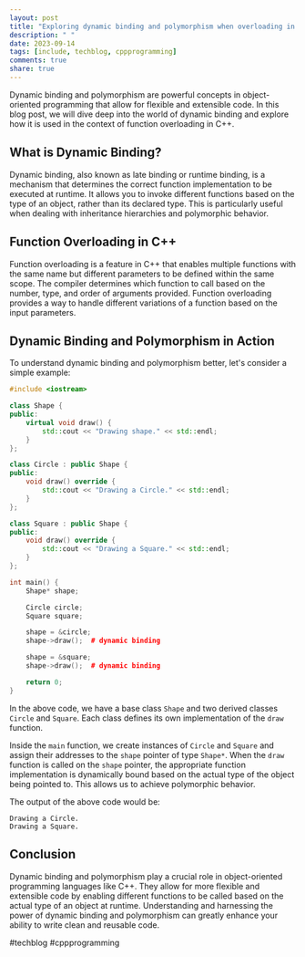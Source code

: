 ```yaml
---
layout: post
title: "Exploring dynamic binding and polymorphism when overloading in C++"
description: " "
date: 2023-09-14
tags: [include, techblog, cppprogramming]
comments: true
share: true
---
```


Dynamic binding and polymorphism are powerful concepts in object-oriented programming that allow for flexible and extensible code. In this blog post, we will dive deep into the world of dynamic binding and explore how it is used in the context of function overloading in C++.

## What is Dynamic Binding?

Dynamic binding, also known as late binding or runtime binding, is a mechanism that determines the correct function implementation to be executed at runtime. It allows you to invoke different functions based on the type of an object, rather than its declared type. This is particularly useful when dealing with inheritance hierarchies and polymorphic behavior.

## Function Overloading in C++

Function overloading is a feature in C++ that enables multiple functions with the same name but different parameters to be defined within the same scope. The compiler determines which function to call based on the number, type, and order of arguments provided. Function overloading provides a way to handle different variations of a function based on the input parameters.

## Dynamic Binding and Polymorphism in Action

To understand dynamic binding and polymorphism better, let's consider a simple example:

```cpp
#include <iostream>

class Shape {
public:
    virtual void draw() {
        std::cout << "Drawing shape." << std::endl;
    }
};

class Circle : public Shape {
public:
    void draw() override {
        std::cout << "Drawing a Circle." << std::endl;
    }
};

class Square : public Shape {
public:
    void draw() override {
        std::cout << "Drawing a Square." << std::endl;
    }
};

int main() {
    Shape* shape;

    Circle circle;
    Square square;

    shape = &circle;
    shape->draw();  # dynamic binding

    shape = &square;
    shape->draw();  # dynamic binding

    return 0;
}
```

In the above code, we have a base class `Shape` and two derived classes `Circle` and `Square`. Each class defines its own implementation of the `draw` function.

Inside the `main` function, we create instances of `Circle` and `Square` and assign their addresses to the `shape` pointer of type `Shape*`. When the `draw` function is called on the `shape` pointer, the appropriate function implementation is dynamically bound based on the actual type of the object being pointed to. This allows us to achieve polymorphic behavior.

The output of the above code would be:
```
Drawing a Circle.
Drawing a Square.
```

## Conclusion

Dynamic binding and polymorphism play a crucial role in object-oriented programming languages like C++. They allow for more flexible and extensible code by enabling different functions to be called based on the actual type of an object at runtime. Understanding and harnessing the power of dynamic binding and polymorphism can greatly enhance your ability to write clean and reusable code.

#techblog #cppprogramming